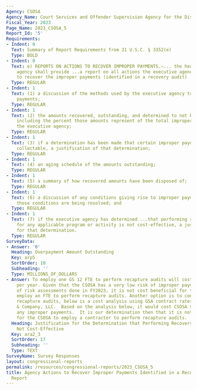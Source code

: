 ```yaml
---
Agency: CSOSA
Agency_Name: Court Services and Offender Supervision Agency for the District of Columbia
Fiscal_Year: 2023
Page_Name: 2023_CSOSA_5
Report_Id: '5'
Requirements:
- Indent: 0
  Text: Summary of Report Requirements from 31 U.S.C. § 3352(e)
  Type: BOLD
- Indent: 0
  Text: e) REPORTS ON ACTIONS TO RECOVER IMPROPER PAYMENTS.—... the head of the executive
    agency shall provide ...a report on all actions the executive agency is taking
    to recover the improper payments (identified in a recovery audit) ..including—
  Type: REGULAR
- Indent: 1
  Text: (1) a discussion of the methods used by the executive agency to recover improper
    payments;
  Type: REGULAR
- Indent: 1
  Text: (2) the amounts recovered, outstanding, and determined to not be collectable,
    including the percent those amounts represent of the total improper payments of
    the executive agency;
  Type: REGULAR
- Indent: 1
  Text: (3) if a determination has been made that certain improper payments are not
    collectable, a justification of that determination;
  Type: REGULAR
- Indent: 1
  Text: (4) an aging schedule of the amounts outstanding;
  Type: REGULAR
- Indent: 1
  Text: (5) a summary of how recovered amounts have been disposed of;
  Type: REGULAR
- Indent: 1
  Text: (6) a discussion of any conditions giving rise to improper payments and how
    those conditions are being resolved; and
  Type: REGULAR
- Indent: 1
  Text: (7) if the executive agency has determined ...that performing recovery audits
    for any applicable program or activity is not cost-effective, a justification
    for that determination.
  Type: REGULAR
SurveyData:
- Answer: '0'
  Heading: Overpayment Amount Outstanding
  Key: arp5
  SortOrder: 10
  Subheading: ''
  Type: MILLIONS_OF_DOLLARS
- Answer: To employ one GS 12 FTE to perform recapture audits will cost $93K to $122K
    per year. Given that the CSOSA has a very low risk of improper payment as a result
    of risk assessments done in FY2023, it is not cost beneficial for the CSOSA to
    employ an FTE to perform recapture audits. Another option is to contract out the
    recapture audits, below is a cost analysis using GSA contract rates for Castro
    & Company, LLC.  Based on the analysis below, it would cost CSOSA $41K to recapture
    any improper payments.  It is our determination then that it is not cost beneficial
    for the CSOSA to employ a contractor to perform recapture audits.
  Heading: Justification for the Determination that Performing Recovery Audits are
    Not Cost-Effective
  Key: ara2_3
  SortOrder: 17
  Subheading: ''
  Type: TEXT
SurveyName: Survey Responses
layout: congressional-reports
permalink: /resources/congressional-reports/2023_CSOSA_5
title: Agency Actions to Recover Improper Payments Identified in a Recovery Audit
  Report
---
```

